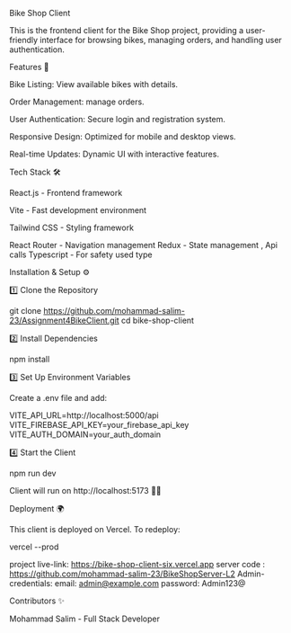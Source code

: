 Bike Shop Client

This is the frontend client for the Bike Shop project, providing a user-friendly interface for browsing bikes, managing orders, and handling user authentication.

Features 🚀

Bike Listing: View available bikes with details.

Order Management:  manage orders.

User Authentication: Secure login and registration system.

Responsive Design: Optimized for mobile and desktop views.

Real-time Updates: Dynamic UI with interactive features.

Tech Stack 🛠

React.js - Frontend framework

Vite - Fast development environment

Tailwind CSS - Styling framework

React Router - Navigation management
Redux        - State management , Api calls
Typescript   - For safety used type




Installation & Setup ⚙️

1️⃣ Clone the Repository

git clone https://github.com/mohammad-salim-23/Assignment4BikeClient.git
cd bike-shop-client

2️⃣ Install Dependencies

npm install

3️⃣ Set Up Environment Variables

Create a .env file and add:

VITE_API_URL=http://localhost:5000/api
VITE_FIREBASE_API_KEY=your_firebase_api_key
VITE_AUTH_DOMAIN=your_auth_domain

4️⃣ Start the Client

npm run dev

Client will run on http://localhost:5173 🚴‍♂️

Deployment 🌍

This client is deployed on Vercel.
To redeploy:

vercel --prod

project live-link: https://bike-shop-client-six.vercel.app
server code  : https://github.com/mohammad-salim-23/BikeShopServer-L2
Admin-credentials:
email: admin@example.com
password: Admin123@

Contributors ✨

Mohammad Salim - Full Stack Developer
